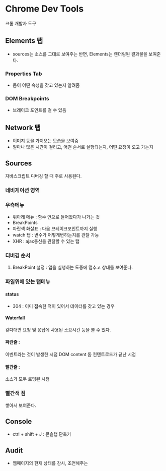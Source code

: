 # Chrome Dev Tools

크롬 개발자 도구

## Elements 탭

- sources는 소스를 그대로 보여주는 반면, Elements는 렌더링된 결과물을 보여준다.

### Properties Tab 

- 돔이 어떤 속성을 갖고 있는지 알려줌



### DOM Breakpoints

- 브레이크 포인트를 걸 수 있음



## Network 탭 

- 이미지 등을 가져오는 모습을 보여줌
- 얼마나 많은 시간이 걸리고, 어떤 순서로 실행되는지, 어떤 요청이 오고 가는지



## Sources

자바스크립트 디버깅 할 때 주로 사용된다. 

### 네비게이션 영역



### 우측메뉴

- 위아래 메뉴 : 함수 안으로 들어왔다가 나가는 것
- BreakPoints 
- 파란색 화살표 : 다음 브레이크포인트까지 실행
- watch 탭 : 변수가 어떻게변하는지를 관찰 가능
- XHR : ajax통신을 관찰할 수 있는 탭





### 디버깅 순서

1. BreakPoint 설정 : 앱을 실행하는 도중에 멈추고 상태를 보여준다.





### 파일위에 있는 탭메뉴 

#### status

- 304 : 이미 접속한 적이 있어서 데이터를 갖고 있는 경우

#### Waterfall 

갖다대면 요청 및 응답에 사용된 소요시간 등을 볼 수 있다. 

#### 파란줄 :  

이벤트라는 것이 발생한 시점 DOM content 돔 컨텐트로드가 끝난 시점

#### 빨간줄 :  

소스가 모두 로딩된 시점



### 빨간색 점

쌓아서 보여준다. 



## Console

- ctrl + shift + J : 콘솔탭 단축키



## Audit

- 웹페이지의 현재 상태를 감사, 조언해주는 